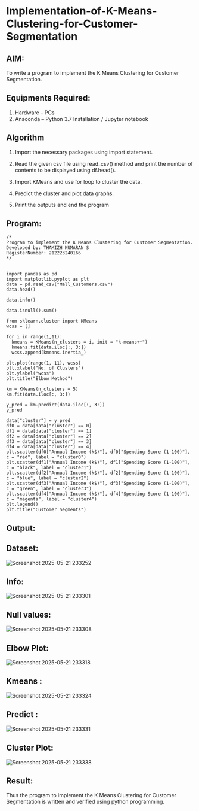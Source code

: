 # Implementation-of-K-Means-Clustering-for-Customer-Segmentation

## AIM:
To write a program to implement the K Means Clustering for Customer Segmentation.

## Equipments Required:
1. Hardware – PCs
2. Anaconda – Python 3.7 Installation / Jupyter notebook

## Algorithm

1. Import the necessary packages using import statement.

2. Read the given csv file using read_csv() method and print the number of contents to be displayed using df.head().

3. Import KMeans and use for loop to cluster the data.

4. Predict the cluster and plot data graphs.

5. Print the outputs and end the program


## Program:
```
/*
Program to implement the K Means Clustering for Customer Segmentation.
Developed by: THAMIZH KUMARAN S
RegisterNumber: 212223240166
*/


import pandas as pd
import matplotlib.pyplot as plt
data = pd.read_csv("Mall_Customers.csv")
data.head()

data.info()

data.isnull().sum()

from sklearn.cluster import KMeans
wcss = []

for i in range(1,11):
  kmeans = KMeans(n_clusters = i, init = "k-means++")
  kmeans.fit(data.iloc[:, 3:])
  wcss.append(kmeans.inertia_)
  
plt.plot(range(1, 11), wcss)
plt.xlabel("No. of Clusters")
plt.ylabel("wcss")
plt.title("Elbow Method")

km = KMeans(n_clusters = 5)
km.fit(data.iloc[:, 3:])

y_pred = km.predict(data.iloc[:, 3:])
y_pred

data["cluster"] = y_pred
df0 = data[data["cluster"] == 0]
df1 = data[data["cluster"] == 1]
df2 = data[data["cluster"] == 2]
df3 = data[data["cluster"] == 3]
df4 = data[data["cluster"] == 4]
plt.scatter(df0["Annual Income (k$)"], df0["Spending Score (1-100)"], c = "red", label = "cluster0")
plt.scatter(df1["Annual Income (k$)"], df1["Spending Score (1-100)"], c = "black", label = "cluster1")
plt.scatter(df2["Annual Income (k$)"], df2["Spending Score (1-100)"], c = "blue", label = "cluster2")
plt.scatter(df3["Annual Income (k$)"], df3["Spending Score (1-100)"], c = "green", label = "cluster3")
plt.scatter(df4["Annual Income (k$)"], df4["Spending Score (1-100)"], c = "magenta", label = "cluster4")
plt.legend()
plt.title("Customer Segments")
```

## Output:

## Dataset:

![Screenshot 2025-05-21 233252](https://github.com/user-attachments/assets/297bb6e1-89ec-49d3-b9e1-6e37e17ca504)


## Info:

![Screenshot 2025-05-21 233301](https://github.com/user-attachments/assets/3d618104-0c44-4a1d-9b72-4eecf1aa9fc5)


## Null values:

![Screenshot 2025-05-21 233308](https://github.com/user-attachments/assets/3616f757-cb77-4c0e-8de8-2e066484cf3c)


## Elbow Plot:

![Screenshot 2025-05-21 233318](https://github.com/user-attachments/assets/a6ce5fc6-296c-4d8c-bd1d-ab605c390184)


## Kmeans :

![Screenshot 2025-05-21 233324](https://github.com/user-attachments/assets/0f2c75d6-074a-4b06-b03b-75d9b4896bf9)


## Predict :

![Screenshot 2025-05-21 233331](https://github.com/user-attachments/assets/61b7e75d-07da-4681-91ce-b353338f95b0)


## Cluster Plot:

![Screenshot 2025-05-21 233338](https://github.com/user-attachments/assets/4fb65794-485c-4cd7-9e5f-7259057b3224)


## Result:
Thus the program to implement the K Means Clustering for Customer Segmentation is written and verified using python programming.
